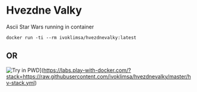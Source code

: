 # Hvezdne Valky

Ascii Star Wars running in container

`docker run -ti --rm ivoklimsa/hvezdnevalky:latest`

## OR

![Try in PWD](https://raw.githubusercontent.com/play-with-docker/stacks/master/assets/images/button.png)](https://labs.play-with-docker.com/?stack=https://raw.githubusercontent.com/ivoklimsa/hvezdnevalky/master/hv-stack.yml)
